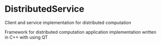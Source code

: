 # DistributedService
Client and service implementation for distributed computation

Framework for distributed computation application implementation written in C++ with using QT

